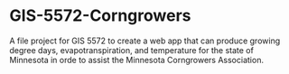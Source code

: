 # GIS-5572-Corngrowers

A file project for GIS 5572 to create a web app that can produce growing degree days, evapotranspiration, and temperature for the state of Minnesota in orde to assist the Minnesota Corngrowers Association.
